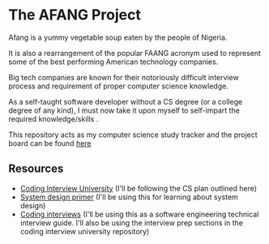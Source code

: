 # The AFANG Project

Afang is a yummy vegetable soup eaten by the people of Nigeria.

It is also a rearrangement of the popular FAANG acronym used to represent some of the best performing American technology companies.

Big tech companies are known for their notoriously difficult interview process and requirement of proper computer science knowledge.

As a self-taught software developer without a CS degree (or a college degree of any kind), I must now take it upon myself to self-impart the required knowledge/skills .

This repository acts as my computer science study tracker and the project board can be found [here](https://github.com/thechinedu/the-afang-project/projects/1)

## Resources

- [Coding Interview University](https://github.com/jwasham/coding-interview-university) (I'll be following the CS plan outlined here)
- [System design primer](https://github.com/donnemartin/system-design-primer) (I'll be using this for learning about system design)
- [Coding interviews](https://github.com/kdn251/interviews) (I'll be using this as a software engineering technical interview guide. I'll also be using the interview prep sections in the coding interview university repository)
